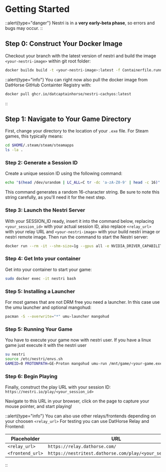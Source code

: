 # Getting Started

::alert{type="danger"}
Nestri is in a **very early-beta phase**, so errors and bugs may occur.
::

## Step 0: Construct Your Docker Image
Checkout your branch with the latest version of nestri and build the image `<your-nestri-image>` within git root folder:
```bash
docker buildx build -t <your-nestri-image>:latest -f Containerfile.runner .
```

::alert{type="info"}
You can right now also pull the docker image from DatHorse GitHub Containter Registry with:
```bash
docker pull ghcr.io/datcaptainhorse/nestri-cachyos:latest
```
::

## Step 1: Navigate to Your Game Directory
First, change your directory to the location of your `.exe` file. For Steam games, this typically means:
```bash
cd $HOME/.steam/steam/steamapps
ls -la .
```
### Step 2: Generate a Session ID
Create a unique session ID using the following command:
```bash
echo "$(head /dev/urandom | LC_ALL=C tr -dc 'a-zA-Z0-9' | head -c 16)"
```
This command generates a random 16-character string. Be sure to note this string carefully, as you'll need it for the next step.
### Step 3: Launch the Nestri Server
With your SESSION_ID ready, insert it into the command below, replacing `<your_session_id>` with your actual session ID, also replace `<relay_url>` with your relay URL and `<your-nestri-image>` with your build nestri image or nestri remote image. Then run the command to start the Nestri server:

```bash
docker run --rm -it --shm-size=1g --gpus all -e NVIDIA_DRIVER_CAPABILITIES=all --runtime=nvidia -e RELAY_URL='<relay_url>' -e NESTRI_ROOM=<your_session_id> -e RESOLUTION=1920x1080 -e FRAMERATE=60 -e NESTRI_PARAMS='--verbose=true --video-codec=h264 --video-bitrate=4000 --video-bitrate-max=6000'-d -v "$(pwd)":/mnt/game/ <your-nestri-image>:latest
```

### Step 4: Get Into your container
Get into your container to start your game:
```bash
sudo docker exec -it nestri bash
```
### Step 5: Installing a Launcher
For most games that are not DRM free you need a launcher. In this case use the umu launcher and optional mangohud:
```bash
pacman -S --overwrite="*" umu-launcher mangohud
```

### Step 5: Running Your Game
You have to execute your game now with nestri user. If you have a linux game just execute it with the nestri user
```bash
su nestri
source /etc/nestri/envs.sh
GAMEID=0 PROTONPATH=GE-Proton mangohud umu-run /mnt/game/<your-game.exe>
```

### Step 6: Begin Playing
Finally, construct the play URL with your session ID:
`https://nestri.io/play/<your_session_id>`

Navigate to this URL in your browser, click on the page to capture your mouse pointer, and start playing!

::alert{type="info"}
You can also use other relays/frontends depending on your choosen `<relay_url>`
For testing you can use DatHorse Relay and Frontend:

| **Placeholder**                      | **URL**   |
| ---------------------------- | ---------- |
| `<relay_url>`              | `https://relay.dathorse.com/`   |
| `<frontend_url>`           | `https://nestritest.dathorse.com/play/<your_session_id>` |
::




<!--
Nestri Node is easy to install using the provided installation script. Follow the steps below to get started.

 ## Installation

1. Download the installation script using `wget`:

```bash
wget https://github.com/nestriness/nestri/nestri-node-install.sh

```

2. Make the script executable:
```bash
chmod +x nestri-node-install.sh


```
3. Run the script to start the installation process:
```bash
./nestri-node-install.sh
```
::-->


